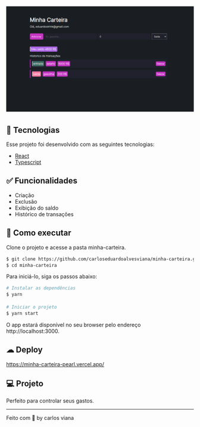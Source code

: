 <h1 align="center">
    <img alt="minha carteria" src="public/bg.png" />
</h1>

## 🧪 Tecnologias

Esse projeto foi desenvolvido com as seguintes tecnologias:

- [React](https://reactjs.org)
- [Typescript](https://www.typescriptlang.org/)

## ✅ Funcionalidades
- Criação
- Exclusão
- Exibição do saldo
- Histórico de transações

## 🚀 Como executar

Clone o projeto e acesse a pasta minha-carteira.

```bash
$ git clone https://github.com/carloseduardoalvesviana/minha-carteira.git
$ cd minha-carteira
```

Para iniciá-lo, siga os passos abaixo:
```bash
# Instalar as dependências
$ yarn

# Iniciar o projeto
$ yarn start
```
O app estará disponível no seu browser pelo endereço http://localhost:3000.

## ☁ Deploy
https://minha-carteira-pearl.vercel.app/

## 💻 Projeto

Perfeito para controlar seus gastos.

---

Feito com 💜 by carlos viana
